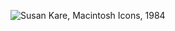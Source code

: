 ![Susan Kare, Macintosh Icons, 1984](https://github.com/garrying/wwworkshop/raw/master/media/susan-kare-icons.gif)
